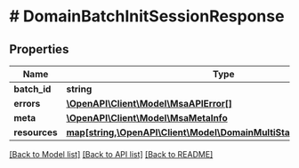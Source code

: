 # # DomainBatchInitSessionResponse

## Properties

Name | Type | Description | Notes
------------ | ------------- | ------------- | -------------
**batch_id** | **string** |  |
**errors** | [**\OpenAPI\Client\Model\MsaAPIError[]**](MsaAPIError.md) |  |
**meta** | [**\OpenAPI\Client\Model\MsaMetaInfo**](MsaMetaInfo.md) |  |
**resources** | [**map[string,\OpenAPI\Client\Model\DomainMultiStatusSensorResponse]**](DomainMultiStatusSensorResponse.md) |  |

[[Back to Model list]](../../README.md#models) [[Back to API list]](../../README.md#endpoints) [[Back to README]](../../README.md)
